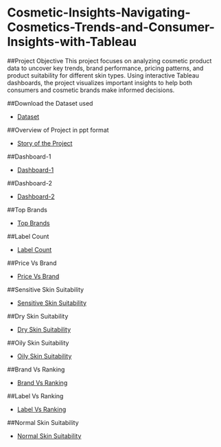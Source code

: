 # Cosmetic-Insights-Navigating-Cosmetics-Trends-and-Consumer-Insights-with-Tableau
##Project Objective
This project focuses on analyzing cosmetic product data to uncover key trends, brand performance, pricing patterns, and product suitability for different skin types. Using interactive Tableau dashboards, the project visualizes important insights to help both consumers and cosmetic brands make informed decisions.

##Download the Dataset used 
- <a  href="https://github.com/MankuRajesh/Cosmetic-Insights-Navigating-Cosmetics-Trends-and-Consumer-Insights-with-Tableau/blob/main/Cosmetic%20Dataset.csv">Dataset</a>

##Overview of Project in ppt format
- <a  href="https://github.com/MankuRajesh/Cosmetic-Insights-Navigating-Cosmetics-Trends-and-Consumer-Insights-with-Tableau/blob/main/Cosmetic%20Insight%20Navigating%20Cosmetic%20Trends%20and%20Consumer%20Insights%20with%20Tableau.pptx ">Story of the Project</a>

##Dashboard-1
- <a  href="https://github.com/MankuRajesh/Cosmetic-Insights-Navigating-Cosmetics-Trends-and-Consumer-Insights-with-Tableau/blob/main/Dashboard%201%20-%20Product%20Ranking%20and%20Detailed%20Analysis.jpg ">Dashboard-1</a>

##Dashboard-2
- <a  href="https://github.com/MankuRajesh/Cosmetic-Insights-Navigating-Cosmetics-Trends-and-Consumer-Insights-with-Tableau/blob/main/Dsasboard%202%20-%20Product%20Suitability%20Overview.jpg ">Dashboard-2</a>

##Top Brands
- <a   href="https://github.com/MankuRajesh/Cosmetic-Insights-Navigating-Cosmetics-Trends-and-Consumer-Insights-with-Tableau/blob/main/Top%20Brands.jpg">Top Brands</a>

##Label Count
- <a  href="https://github.com/MankuRajesh/Cosmetic-Insights-Navigating-Cosmetics-Trends-and-Consumer-Insights-with-Tableau/blob/main/Label%20Count.jpg ">Label Count</a>

##Price Vs Brand
- <a  href="https://github.com/MankuRajesh/Cosmetic-Insights-Navigating-Cosmetics-Trends-and-Consumer-Insights-with-Tableau/blob/main/Price%20Vs%20Brand.jpg ">Price Vs Brand</a>

##Sensitive Skin Suitability
- <a  href="https://github.com/MankuRajesh/Cosmetic-Insights-Navigating-Cosmetics-Trends-and-Consumer-Insights-with-Tableau/blob/main/Sensitive%20Skin%20Suitability.jpg ">Sensitive Skin Suitability</a>

##Dry Skin Suitability
- <a  href=" https://github.com/MankuRajesh/Cosmetic-Insights-Navigating-Cosmetics-Trends-and-Consumer-Insights-with-Tableau/blob/main/Dry%20Skin%20Suitability.jpg">Dry Skin Suitability</a>

##Oily Skin Suitability
- <a  href="https://github.com/MankuRajesh/Cosmetic-Insights-Navigating-Cosmetics-Trends-and-Consumer-Insights-with-Tableau/blob/main/Oily%20Skin%20Suitability.jpg ">Oily Skin Suitability</a>

##Brand Vs Ranking
- <a  href="https://github.com/MankuRajesh/Cosmetic-Insights-Navigating-Cosmetics-Trends-and-Consumer-Insights-with-Tableau/blob/main/Brand%20Vs%20Ranking.jpg ">Brand Vs Ranking</a>

##Label Vs Ranking
- <a  href="https://github.com/MankuRajesh/Cosmetic-Insights-Navigating-Cosmetics-Trends-and-Consumer-Insights-with-Tableau/blob/main/Label%20Vs%20Ranking.jpg ">Label Vs Ranking</a>

##Normal Skin Suitability
- <a  href="https://github.com/MankuRajesh/Cosmetic-Insights-Navigating-Cosmetics-Trends-and-Consumer-Insights-with-Tableau/blob/main/Normal%20Skin%20Suitability.jpg ">Normal Skin Suitability</a>

